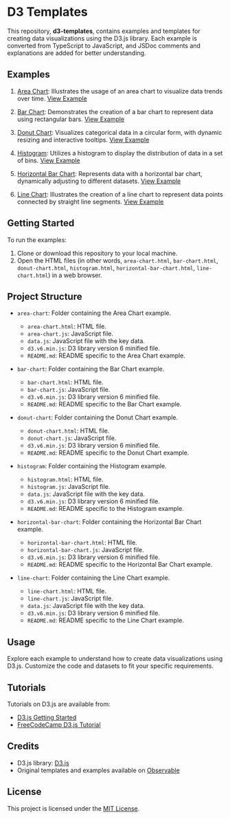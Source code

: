 # D3 Templates

This repository, **d3-templates**, contains examples and templates for creating data visualizations using the D3.js library. Each example is converted from TypeScript to JavaScript, and JSDoc comments and explanations are added for better understanding.

## Examples

1. [Area Chart](./templates/area-chart/): Illustrates the usage of an area chart to visualize data trends over time. [View Example](./templates/area-chart/area-chart.js)

2. [Bar Chart](./templates/bar-chart/): Demonstrates the creation of a bar chart to represent data using rectangular bars. [View Example](./templates/bar-chart/bar-chart.js)

3. [Donut Chart](./templates/donut-chart/): Visualizes categorical data in a circular form, with dynamic resizing and interactive tooltips. [View Example](./templates/donut-chart/donut-chart.js)

4. [Histogram](./templates/histogram/): Utilizes a histogram to display the distribution of data in a set of bins. [View Example](./templates/histogram/histogram.js)

5. [Horizontal Bar Chart](./templates/horizontal-bar-chart): Represents data with a horizontal bar chart, dynamically adjusting to different datasets. [View Example](./templates/horizontal-bar-chart/horizontal-bar-chart.js)

6. [Line Chart](./templates/line-chart/): Illustrates the creation of a line chart to represent data points connected by straight line segments. [View Example](./templates/line-chart/line-chart.js)

## Getting Started

To run the examples:

1. Clone or download this repository to your local machine.
2. Open the HTML files (in other words, `area-chart.html`, `bar-chart.html`, `donut-chart.html`, `histogram.html`, `horizontal-bar-chart.html`, `line-chart.html`) in a web browser.

## Project Structure

- `area-chart`: Folder containing the Area Chart example.
  - `area-chart.html`: HTML file.
  - `area-chart.js`: JavaScript file.
  - `data.js`: JavaScript file with the key data.
  - `d3.v6.min.js`: D3 library version 6 minified file.
  - `README.md`: README specific to the Area Chart example.

- `bar-chart`: Folder containing the Bar Chart example.
  - `bar-chart.html`: HTML file.
  - `bar-chart.js`: JavaScript file.
  - `d3.v6.min.js`: D3 library version 6 minified file.
  - `README.md`: README specific to the Bar Chart example.

- `donut-chart`: Folder containing the Donut Chart example.
  - `donut-chart.html`: HTML file.
  - `donut-chart.js`: JavaScript file.
  - `d3.v6.min.js`: D3 library version 6 minified file.
  - `README.md`: README specific to the Donut Chart example.

- `histogram`: Folder containing the Histogram example.
  - `histogram.html`: HTML file.
  - `histogram.js`: JavaScript file.
  - `data.js`: JavaScript file with the key data.
  - `d3.v6.min.js`: D3 library version 6 minified file.
  - `README.md`: README specific to the Histogram example.

- `horizontal-bar-chart`: Folder containing the Horizontal Bar Chart example.
  - `horizontal-bar-chart.html`: HTML file.
  - `horizontal-bar-chart.js`: JavaScript file.
  - `d3.v6.min.js`: D3 library version 6 minified file.
  - `README.md`: README specific to the Horizontal Bar Chart example.

- `line-chart`: Folder containing the Line Chart example.
  - `line-chart.html`: HTML file.
  - `line-chart.js`: JavaScript file.
  - `data.js`: JavaScript file with the key data.
  - `d3.v6.min.js`: D3 library version 6 minified file.
  - `README.md`: README specific to the Line Chart example.

## Usage

Explore each example to understand how to create data visualizations using D3.js. Customize the code and datasets to fit your specific requirements.

## Tutorials

Tutorials on D3.js are available from:
- [D3.js Getting Started](https://d3js.org/getting-started)
- [FreeCodeCamp D3.js Tutorial](https://www.freecodecamp.org/news/d3js-tutorial-data-visualization-for-beginners/)

## Credits

- D3.js library: [D3.js](https://d3js.org/)
- Original templates and examples available on [Observable](https://observablehq.com/)

## License

This project is licensed under the [MIT License](LICENSE).